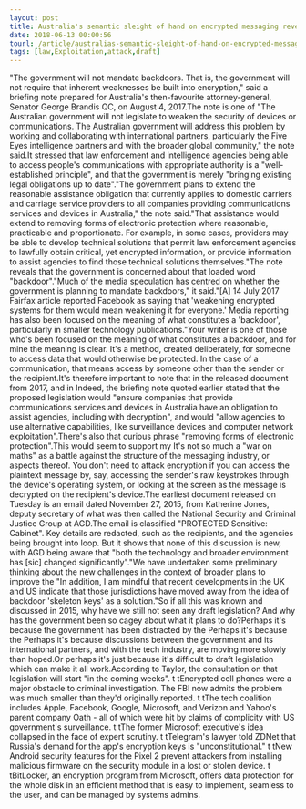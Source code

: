 ```yaml
---
layout: post
title: Australia's semantic sleight of hand on encrypted messaging revealed
date: 2018-06-13 00:00:56
tourl: /article/australias-semantic-sleight-of-hand-on-encrypted-messaging-revealed/
tags: [law,Exploitation,attack,draft]
---
```

"The government will not mandate backdoors. That is, the government will not require that inherent weaknesses be built into encryption," said a briefing note prepared for Australia's then-favourite attorney-general, Senator George Brandis QC, on August 4, 2017.The note is one of "The Australian government will not legislate to weaken the security of devices or communications. The Australian government will address this problem by working and collaborating with international partners, particularly the Five Eyes intelligence partners and with the broader global community," the note said.It stressed that law enforcement and intelligence agencies being able to access people's communications with appropriate authority is a "well-established principle", and that the government is merely "bringing existing legal obligations up to date"."The government plans to extend the reasonable assistance obligation that currently applies to domestic carriers and carriage service providers to all companies providing communications services and devices in Australia," the note said."That assistance would extend to removing forms of electronic protection where reasonable, practicable and proportionate. For example, in some cases, providers may be able to develop technical solutions that permit law enforcement agencies to lawfully obtain critical, yet encrypted information, or provide information to assist agencies to find those technical solutions themselves."The note reveals that the government is concerned about that loaded word "backdoor"."Much of the media speculation has centred on whether the government is planning to mandate backdoors," it said."[A] 14 July 2017 Fairfax article reported Facebook as saying that 'weakening encrypted systems for them would mean weakening it for everyone.' Media reporting has also been focused on the meaning of what constitutes a 'backdoor', particularly in smaller technology publications."Your writer is one of those who's been focused on the meaning of what constitutes a backdoor, and for mine the meaning is clear. It's a method, created deliberately, for someone to access data that would otherwise be protected. In the case of a communication, that means access by someone other than the sender or the recipient.It's therefore important to note that in the released document from 2017, and in Indeed, the briefing note quoted earlier stated that the proposed legislation would "ensure companies that provide communications services and devices in Australia have an obligation to assist agencies, including with decryption", and would "allow agencies to use alternative capabilities, like surveillance devices and computer network exploitation".There's also that curious phrase "removing forms of electronic protection".This would seem to support my It's not so much a "war on maths" as a battle against the structure of the messaging industry, or aspects thereof. You don't need to attack encryption if you can access the plaintext message by, say, accessing the sender's raw keystrokes through the device's operating system, or looking at the screen as the message is decrypted on the recipient's device.The earliest document released on Tuesday is an email dated November 27, 2015, from Katherine Jones, deputy secretary of what was then called the National Security and Criminal Justice Group at AGD.The email is classified "PROTECTED Sensitive: Cabinet". Key details are redacted, such as the recipients, and the agencies being brought into loop. But it shows that none of this discussion is new, with AGD being aware that "both the technology and broader environment has [sic] changed significantly"."We have undertaken some preliminary thinking about the new challenges in the context of broader plans to improve the "In addition, I am mindful that recent developments in the UK and US indicate that those jurisdictions have moved away from the idea of backdoor 'skeleton keys' as a solution."So if all this was known and discussed in 2015, why have we still not seen any draft legislation? And why has the government been so cagey about what it plans to do?Perhaps it's because the government has been distracted by the Perhaps it's because the Perhaps it's because discussions between the government and its international partners, and with the tech industry, are moving more slowly than hoped.Or perhaps it's just because it's difficult to draft legislation which can make it all work.According to Taylor, the consultation on that legislation will start "in the coming weeks". t tEncrypted cell phones were a major obstacle to criminal investigation. The FBI now admits the problem was much smaller than they'd originally reported. t tThe tech coalition includes Apple, Facebook, Google, Microsoft, and Verizon and Yahoo's parent company Oath - all of which were hit by claims of complicity with US government's surveillance. t tThe former Microsoft executive's idea collapsed in the face of expert scrutiny. t tTelegram's lawyer told ZDNet that Russia's demand for the app's encryption keys is "unconstitutional." t tNew Android security features for the Pixel 2 prevent attackers from installing malicious firmware on the security module in a lost or stolen device. t tBitLocker, an encryption program from Microsoft, offers data protection for the whole disk in an efficient method that is easy to implement, seamless to the user, and can be managed by systems admins.